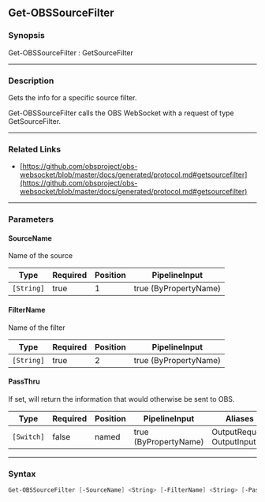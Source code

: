 Get-OBSSourceFilter
-------------------




### Synopsis
Get-OBSSourceFilter : GetSourceFilter



---


### Description

Gets the info for a specific source filter.


Get-OBSSourceFilter calls the OBS WebSocket with a request of type GetSourceFilter.



---


### Related Links
* [https://github.com/obsproject/obs-websocket/blob/master/docs/generated/protocol.md#getsourcefilter](https://github.com/obsproject/obs-websocket/blob/master/docs/generated/protocol.md#getsourcefilter)





---


### Parameters
#### **SourceName**

Name of the source






|Type      |Required|Position|PipelineInput        |
|----------|--------|--------|---------------------|
|`[String]`|true    |1       |true (ByPropertyName)|



#### **FilterName**

Name of the filter






|Type      |Required|Position|PipelineInput        |
|----------|--------|--------|---------------------|
|`[String]`|true    |2       |true (ByPropertyName)|



#### **PassThru**

If set, will return the information that would otherwise be sent to OBS.






|Type      |Required|Position|PipelineInput        |Aliases                      |
|----------|--------|--------|---------------------|-----------------------------|
|`[Switch]`|false   |named   |true (ByPropertyName)|OutputRequest<br/>OutputInput|





---


### Syntax
```PowerShell
Get-OBSSourceFilter [-SourceName] <String> [-FilterName] <String> [-PassThru] [<CommonParameters>]
```
